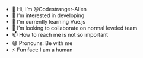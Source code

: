 - 👋 Hi, I’m @Codestranger-Alien
- 👀 I’m interested in developing
- 🌱 I’m currently learning Vue.js
- 💞️ I’m looking to collaborate on normal leveled team
- 📫 How to reach me is not so important
- 😄 Pronouns: Be with me
- ⚡ Fun fact: I am a human

<!---
Codestranger-Alien/Codestranger-Alien is a ✨ special ✨ repository because its `README.md` (this file) appears on your GitHub profile.
You can click the Preview link to take a look at your changes.
--->
